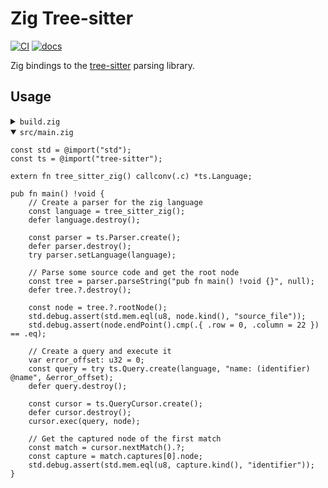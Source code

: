 # Zig Tree-sitter

[![CI][ci]](https://github.com/tree-sitter/zig-tree-sitter/actions/workflows/ci.yml)
[![docs][docs]](https://tree-sitter.github.io/zig-tree-sitter/)

Zig bindings to the [tree-sitter] parsing library.

## Usage

<details>
<summary><code>build.zig</code></summary>

```zig
const std = @import("std");

pub fn build(b: *std.Build) void {
    const target = b.standardTargetOptions(.{});
    const optimize = b.standardOptimizeOption(.{});

    const exe = b.addExecutable(.{
        .name = "zig-tree-sitter-usage",
        .root_source_file = b.path("src/main.zig"),
        .target = target,
        .optimize = optimize,
    });
    b.installArtifact(exe);

    const tree_sitter = b.dependency("tree_sitter", .{
        .target = target,
        .optimize = optimize,
    });
    exe.root_module.addImport("tree-sitter", tree_sitter.module("tree_sitter"));

    const tree_sitter_zig = b.dependency("tree_sitter_zig", .{
        .target = target,
        .optimize = optimize,
    });
    exe.linkLibrary(tree_sitter_zig.artifact("tree-sitter-zig"));

    const run_cmd = b.addRunArtifact(exe);
    run_cmd.step.dependOn(b.getInstallStep());
    const run_step = b.step("run", "Run the example");
    run_step.dependOn(&run_cmd.step);
}
```

</details>

<details open>
<summary><code>src/main.zig</code></summary>

```zig
const std = @import("std");
const ts = @import("tree-sitter");

extern fn tree_sitter_zig() callconv(.c) *ts.Language;

pub fn main() !void {
    // Create a parser for the zig language
    const language = tree_sitter_zig();
    defer language.destroy();

    const parser = ts.Parser.create();
    defer parser.destroy();
    try parser.setLanguage(language);

    // Parse some source code and get the root node
    const tree = parser.parseString("pub fn main() !void {}", null);
    defer tree.?.destroy();

    const node = tree.?.rootNode();
    std.debug.assert(std.mem.eql(u8, node.kind(), "source_file"));
    std.debug.assert(node.endPoint().cmp(.{ .row = 0, .column = 22 }) == .eq);

    // Create a query and execute it
    var error_offset: u32 = 0;
    const query = try ts.Query.create(language, "name: (identifier) @name", &error_offset);
    defer query.destroy();

    const cursor = ts.QueryCursor.create();
    defer cursor.destroy();
    cursor.exec(query, node);

    // Get the captured node of the first match
    const match = cursor.nextMatch().?;
    const capture = match.captures[0].node;
    std.debug.assert(std.mem.eql(u8, capture.kind(), "identifier"));
}
```

</details>

[tree-sitter]: https://tree-sitter.github.io/tree-sitter/
[ci]: https://img.shields.io/github/actions/workflow/status/tree-sitter/zig-tree-sitter/ci.yml?logo=github&label=CI
[docs]: https://img.shields.io/github/deployments/tree-sitter/zig-tree-sitter/github-pages?logo=zig&label=API%20Docs
